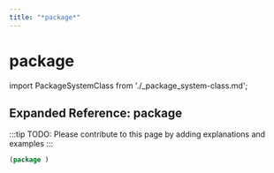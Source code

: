 ```yaml
---
title: "*package*"
---
```


# package

import PackageSystemClass from './_package_system-class.md';

<PackageSystemClass />

## Expanded Reference: package

:::tip
TODO: Please contribute to this page by adding explanations and examples
:::

```lisp
(package )
```
